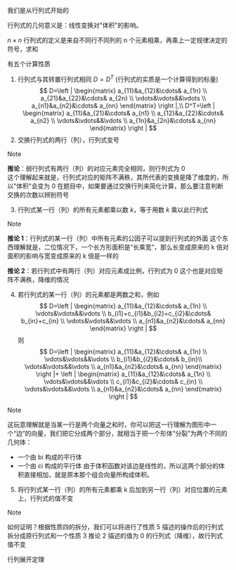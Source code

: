 
我们是从行列式开始的

行列式的几何意义是：线性变换对"体积"的影响。

$n\times n$ 行列式的定义是来自不同行不同列的 n 个元素相乘，再乘上一定规律决定的符号，求和

有五个计算性质
1. 行列式与其转置行列式相同 $D=D^T$ (行列式的实质是一个计算得到的标量)
$$
D=\left | \begin{matrix} 
a_{11}&a_{12}&\cdots& a_{1n} \\
a_{21}&a_{22}&\cdots& a_{2n} \\
\vdots&\vdots&&\vdots \\
a_{n1}&a_{n2}&\cdots& a_{nn}
\end{matrix} \right |,\\
D^T=\left | \begin{matrix} 
a_{11}&a_{21}&\cdots& a_{n1} \\
a_{12}&a_{22}&\cdots& a_{n2} \\
\vdots&\vdots&&\vdots \\
a_{1n}&a_{2n}&\cdots& a_{nn}
\end{matrix} \right |
$$
2. 交换行列式的两行（列），行列式变号
> [!note]
>  **推论**：弱行列式有两行（列）的对应元素完全相同，则行列式为 0	
>  这个理解起来就是，行列式对应的矩阵不满秩，其所代表的变换是降了维度的，所以"体积"会变为 0
>  在题目中，如果要通过交换行列来简化计算，那么要注意判断交换的次数以辨别符号
3. 行列式某一行（列）的所有元素都乘以数 $k$，等于用数 $k$ 乘以此行列式
> [!note]
> **推论 1**：行列式的某一行（列）中所有元素的公因子可以提到行列式的外面
> 这个东西理解就是，二位情况下，一个长方形面积是“长乘宽”，那么长变成原来的 k 倍对面积的影响与宽变成原来的 k 倍是一样的
> 
> **推论 2**：若行列式中有两行（列）对应元素成比例，行列式为 0
> 这个也是对应矩阵不满秩，降维的情况
4. 若行列式的某一行（列）的元素都是两数之和，例如
$$
D=\left | \begin{matrix} 
a_{11}&a_{12}&\cdots& a_{1n} \\
\vdots&\vdots&&\vdots \\
b_{i1}+c_{i1}&b_{i2}+c_{i2}&\cdots& b_{in}+c_{in} \\
\vdots&\vdots&&\vdots \\
a_{n1}&a_{n2}&\cdots& a_{nn}
\end{matrix} \right |
$$ 
则
$$
D=\left | \begin{matrix} 
a_{11}&a_{12}&\cdots& a_{1n} \\
\vdots&\vdots&&\vdots \\
b_{i1}&b_{i2}&\cdots& b_{in}\\
\vdots&\vdots&&\vdots \\
a_{n1}&a_{n2}&\cdots& a_{nn}
\end{matrix} \right |+
\left | \begin{matrix} 
a_{11}&a_{12}&\cdots& a_{1n} \\
\vdots&\vdots&&\vdots \\
c_{i1}&c_{i2}&\cdots& c_{in} \\
\vdots&\vdots&&\vdots \\
a_{n1}&a_{n2}&\cdots& a_{nn}
\end{matrix} \right |
$$
> [!note]
> 这玩意理解就是当某一行是两个向量之和时，你可以把这一行理解为图形中一个“边”的向量，我们把它分成两个部分，就相当于把一个形体“分裂”为两个不同的几何体：
> - 一个由 bi​ 构成的平行体
> - 一个由 ci 构成的平行体
> 由于体积函数对该边是线性的，所以这两个部分的体积直接相加，就是原本那个组合向量所构成体积。
 

5. 将行列式某一行（列）的所有元素都乘 k 后加到另一行（列）对应位置的元素上，行列式的值不变
> [!note]
> 如何证明？根据性质四的拆分，我们可以将进行了性质 5 描述的操作后的行列式拆分成原行列式和一个性质 3 推论 2 描述的值为 0 的行列式（降维），故行列式值不变

行列展开定理